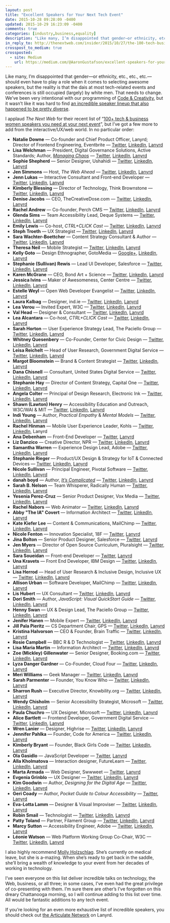```yaml
---
layout: post
title: "Excellent Speakers for Your Next Tech Event"
date: 2015-10-28 09:28:09 -0400
updated: 2015-10-29 16:23:09 -0400
comments: true
categories: [industry,business,equality]
description: "Like many, I’m disappointed that gender—or ethnicity, etc., etc., etc.—should even have to play a role when it comes to selecting awesome speakers, but the reality is that the dais at most tech-related conferences is still occupied (largely) by white men. That needs to change."
in_reply_to: http://thenextweb.com/insider/2015/10/27/the-100-tech-business-women-speakers-you-need-at-your-next-event/
crosspost_to_medium: true
crossposted:
  - site: Medium
    url: https://medium.com/@AaronGustafson/excellent-speakers-for-your-next-tech-event-bc093479fa56#.aipj1nxgh
---
```


Like many, I’m disappointed that gender—or ethnicity, etc., etc., etc.—should even have to play a role when it comes to selecting awesome speakers, but the reality is that the dais at most tech-related events and conferences is still occupied (largely) by white men. That needs to change. We’ve been very intentional with our programming of [Code & Creativity](codeandcreativity.com), but it wasn’t like it was hard to find [an incredible speaker lineup that also happened to be pretty diverse](http://www.codeandcreativity.com/events/).

<!-- more -->

I applaud <cite>The Next Web</cite> for their recent list of “[100+ tech & business women speakers you need at your next event](http://thenextweb.com/insider/2015/10/27/the-100-tech-business-women-speakers-you-need-at-your-next-event/)”, but I’ve got a few more to add from the interactive/UX/web world. In no particular order:

* **Natalie Downe** — Co-founder and Chief Product Officer, Lanyrd; Director of Frontend Engineering, Eventbrite — [Twitter](https://twitter.com/Natbat), [LinkedIn](https://www.linkedin.com/in/nataliedowne), [Lanyrd](http://lanyrd.com/profile/natbat/)
* **Lisa Welchman** — President, Digital Governance Solutions, Active Standards; Author, [<cite>Managing Chaos</cite>](http://rosenfeldmedia.com/books/managing-chaos/) — [Twitter](https://twitter.com/lwelchman), [LinkedIn](https://www.linkedin.com/in/lisawelchman), [Lanyrd](http://lanyrd.com/profile/lwelchman/)
* **Sophie Shepherd** — Senior Designer, Ushahidi — [Twitter](https://twitter.com/sophshepherd), [LinkedIn](https://www.linkedin.com/in/sophshep), [Lanyrd](http://lanyrd.com/profile/sophshepherd/)
* **Jen Simmons** — Host, <cite>The Web Ahead</cite> — [Twitter](http://twitter.com/jensimmons), [LinkedIn](https://www.linkedin.com/in/jensimmons), [Lanyrd](http://lanyrd.com/profile/jensimmons/)
* **Jenn Lukas** — Interactive Consultant and Front-end Developer — [Twitter](https://twitter.com/JennLukas), [LinkedIn](https://www.linkedin.com/in/jennlukas), [Lanyrd](http://lanyrd.com/profile/jennlukas/)
* **Kimberly Blessing** — Director of Technology, Think Brownstone — [Twitter](http://twitter.com/obiwankimberly), [LinkedIn](https://www.linkedin.com/in/kimberlyblessing), [Lanyrd](http://lanyrd.com/profile/obiwankimberly/)
* **Denise Jacobs** — CEO, TheCreativeDose.com — [Twitter](https://twitter.com/denisejacobs), [LinkedIn](https://www.linkedin.com/in/deniserjacobs), [Lanyrd](http://lanyrd.com/profile/denisejacobs/)
* **Rachel Andrew** — Co-founder, Perch CMS — [Twitter](http://twitter.com/rachelandrew), [LinkedIn](https://uk.linkedin.com/in/rachelandrew), [Lanyrd](http://lanyrd.com/profile/rachelandrew/)
* **Glenda Sims** — Team Accessibility Lead, Deque Systems — [Twitter](https://twitter.com/goodwitch), [LinkedIn](https://www.linkedin.com/in/goodwitch), [Lanyrd](http://lanyrd.com/profile/goodwitch/)
* **Emily Lewis** — Co-host, <cite>CTRL+CLICK Cast</cite> — [Twitter](https://twitter.com/emilylewis), [LinkedIn](https://www.linkedin.com/in/emilyplewis), [Lanyrd](http://lanyrd.com/profile/emilylewis/)
* **Steph Troeth** — UX Strategist — [Twitter](https://twitter.com/sniffles), [LinkedIn](https://uk.linkedin.com/in/stephanietroeth), [Lanyrd](http://lanyrd.com/profile/sniffles/)
* **Sara Wachter-Boettcher** — Content Strategy Consultant & Author — [Twitter](http://twitter.com/sara_ann_marie), [LinkedIn](https://www.linkedin.com/in/saraboettcher), [Lanyrd](http://lanyrd.com/profile/sara_ann_marie/)
* **Theresa Neil** — Mobile Strategist — [Twitter](http://twitter.com/theresaneil), [LinkedIn](https://www.linkedin.com/in/theresaneil), [Lanyrd](http://lanyrd.com/profile/theresaneil/)
* **Kelly Goto** — Design Ethnographer, GotoMedia — [Google+](https://plus.google.com/u/0/114465033678769346045), [LinkedIn](https://www.linkedin.com/pub/kelly-goto/0/148/700), [Lanyrd](http://lanyrd.com/profile/go2girl/)
* **Stephanie (Sullivan) Rewis** — Lead UI Developer, Salesforce — [Twitter](http://twitter.com/stefsull), [LinkedIn](https://www.linkedin.com/in/stefsull), [Lanyrd](http://lanyrd.com/profile/stefsull/)
* **Karen McGrane** — CEO, Bond Art + Science  — [Twitter](https://twitter.com/karenmcgrane), [LinkedIn](http://www.linkedin.com/in/kmcgrane), [Lanyrd](http://lanyrd.com/profile/karenmcgrane/)
* **Jessica Ivins** — Maker of Awesomeness, Center Centre  — [Twitter](https://twitter.com/jessicaivins), [LinkedIn](https://www.linkedin.com/in/jessicaivins), [Lanyrd](http://lanyrd.com/profile/jessicaivins/)
* **Estelle Weyl** — Open Web Developer Evangelist — [Twitter](http://twitter.com/estellevw), [LinkedIn](https://www.linkedin.com/in/estellevw), [Lanyrd](http://lanyrd.com/profile/estellevw/)
* **Laura Kalbag** — Designer, ind.ie — [Twitter](http://twitter.com/laurakalbag), [LinkedIn](https://uk.linkedin.com/in/laurakalbag), [Lanyrd](http://lanyrd.com/profile/laurakalbag/)
* **Lea Verou** — Invited Expert, W3C — [Twitter](http://twitter.com/leaverou), [LinkedIn](https://www.linkedin.com/in/leaverou), [Lanyrd](http://lanyrd.com/profile/leaverou/)
* **Val Head** — Designer & Consultant — [Twitter](http://twitter.com/vlh), [LinkedIn](https://www.linkedin.com/in/valhead), [Lanyrd](http://lanyrd.com/profile/vlh/)
* **Lea Alcantara** — Co-host, <cite>CTRL+CLICK Cast</cite> — [Twitter](https://twitter.com/lealea), [LinkedIn](https://www.linkedin.com/in/lealea), [Lanyrd](http://lanyrd.com/profile/lealea)
* **Sarah Horton** — User Experience Strategy Lead, The Paciello Group  — [Twitter](http://twitter.com/gradualclearing), [LinkedIn](https://www.linkedin.com/in/sarahhorton), [Lanyrd](http://lanyrd.com/profile/gradualclearing/)
* **Whitney Quesenbery** — Co-Founder, Center for Civic Design  — [Twitter](http://twitter.com/whitneyq), [LinkedIn](https://www.linkedin.com/in/whitneyq), [Lanyrd](http://lanyrd.com/profile/whitneyq/)
* **Leisa Reichelt** — Head of User Research, Government Digital Service — [Twitter](http://twitter.com/leisa), [LinkedIn](https://au.linkedin.com/in/leisareichelt), [Lanyrd](http://lanyrd.com/profile/leisa/)
* **Margot Bloomstein** — Brand & Content Strategist — [Twitter](http://twitter.com/mbloomstein), [LinkedIn](https://www.linkedin.com/in/mbloomstein), [Lanyrd](http://lanyrd.com/profile/mbloomstein/)
* **Dana Chisnell** — Consultant, United States Digital Service — [Twitter](https://twitter.com/danachis), [LinkedIn](https://www.linkedin.com/pub/dana-chisnell/0/725/889), [Lanyrd](http://lanyrd.com/profile/danachis/)
* **Stephanie Hay** — Director of Content Strategy, Capital One — [Twitter](http://twitter.com/steph_hay), [LinkedIn](https://www.linkedin.com/in/stephaniehay), [Lanyrd](http://lanyrd.com/profile/steph_hay/)
* **Angela Colter** — Principal of Design Research, Electronic Ink — [Twitter](https://twitter.com/angelacolter), [LinkedIn](https://www.linkedin.com/in/angelacolter), [Lanyrd](http://lanyrd.com/profile/angelacolter/)
* **Shawn (Lawton) Henry** — Accessibility Education and Outreach, W3C/WAI & MIT — [Twitter](https://twitter.com/shawn_slh), [LinkedIn](https://www.linkedin.com/in/shawnlawtonhenry), [Lanyrd](http://lanyrd.com/profile/shawn_slh/)
* **Indi Young** — Author, <cite>Practical Empathy</cite> & <cite>Mental Models</cite> — [Twitter](http://twitter.com/indiyoung), [LinkedIn](https://www.linkedin.com/in/indiyoung), [Lanyrd](http://lanyrd.com/profile/indiyoung/)
* **Rachel Hinman** — Mobile User Experience Leader, Kohls — [Twitter](https://twitter.com/hinman), [LinkedIn](https://www.linkedin.com/pub/rachel-hinman/0/355/682), Lanyrd
* **Ana Debenham** — Front-End Developer — [Twitter](http://twitter.com/anna_debenham), [Lanyrd](http://lanyrd.com/profile/anna_debenham/)
* **Liz Danzico** — Creative Director, NPR — [Twitter](https://twitter.com/bobulate), [LinkedIn](https://www.linkedin.com/in/bobulate), [Lanyrd](http://lanyrd.com/profile/bobulate/)
* **Samantha Warren** — Experience Design Lead, Adobe — [Twitter](http://twitter.com/SamanthaToy), [LinkedIn](https://www.linkedin.com/in/samanthawarren), [Lanyrd](http://lanyrd.com/profile/samanthatoy/)
* **Stephanie Rieger** — Product/UX Design & Strategy for IoT & Connected Devices — [Twitter](http://twitter.com/stephanierieger), [LinkedIn](https://ca.linkedin.com/in/stephanierieger), [Lanyrd](http://lanyrd.com/profile/stephanierieger/)
* **Nicole Sullivan** — Principal Engineer, Pivotal Software — [Twitter](https://twitter.com/stubbornella), [LinkedIn](https://www.linkedin.com/in/nicolesullivan), [Lanyrd](http://lanyrd.com/profile/stubbornella/)
* **danah boyd** — Author, [<cite>It’s Complicated</cite>](http://www.danah.org/itscomplicated/) — [Twitter](http://www.twitter.com/zephoria), [LinkedIn](https://www.linkedin.com/in/danahboyd), [Lanyrd](http://lanyrd.com/profile/zephoria/)
* **Sarah B. Nelson** — Team Whisperer, Radically Human — [Twitter](https://twitter.com/sarahbeee), [LinkedIn](https://www.linkedin.com/in/sarahbeenelson), [Lanyrd](http://lanyrd.com/profile/sarahbeee/)
* **Yesenia Perez-Cruz** — Senior Product Designer, Vox Media — [Twitter](http://twitter.com/yeseniaa), [LinkedIn](https://www.linkedin.com/pub/yesenia-perez-cruz/14/780/41a), [Lanyrd](http://lanyrd.com/profile/yeseniaa/)
* **Rachel Nabors** — Web Animator — [Twitter](http://twitter.com/rachelnabors), [LinkedIn](https://www.linkedin.com/in/rachelnabors), [Lanyrd](http://lanyrd.com/profile/rachelnabors/)
* **Abby "The IA" Covert** — Information Architect — [Twitter](http://twitter.com/Abby_the_IA), [LinkedIn](https://www.linkedin.com/in/abbytheia), [Lanyrd](http://lanyrd.com/profile/abby_the_ia/)
* **Kate Kiefer Lee** — Content & Communications, MailChimp — [Twitter](https://twitter.com/katekiefer), [LinkedIn](https://www.linkedin.com/pub/kate-kiefer-lee/b0/8b7/91b), [Lanyrd](http://lanyrd.com/profile/katekiefer/)
* **Nicole Fenton** — Innovation Specialist, 18F — [Twitter](http://twitter.com/nicoleslaw), [Lanyrd](http://lanyrd.com/profile/nicoleslaw/)
* **Jina Bolton** — Senior Product Designer, Salesforce — [Twitter](http://twitter.com/jina), [Lanyrd](http://lanyrd.com/profile/jina/)
* **Jen Myers** — Director of Open Source Curriculum, Pluralsight — [Twitter](http://twitter.com/antiheroine), [LinkedIn](https://www.linkedin.com/in/jenmyers), [Lanyrd](http://lanyrd.com/profile/antiheroine/)
* **Sara Soueidan** — Front-end Developer — [Twitter](https://twitter.com/SaraSoueidan), [Lanyrd](http://lanyrd.com/profile/sarasoueidan/)
* **Una Kravets** — Front End Developer, IBM Design — [Twitter](https://twitter.com/Una), [LinkedIn](http://www.linkedin.com/pub/una-kravets/30/827/a35/), [Lanyrd](http://lanyrd.com/profile/una/)
* **Lisa Herrod** — Head of User Research & Inclusive Design, Inclusive UX — [Twitter](https://twitter.com/scenariogirl), [LinkedIn](https://www.linkedin.com/in/lisaherrod), [Lanyrd](http://lanyrd.com/profile/scenariogirl/)
* **Allison Urban** — Software Developer, MailChimp — [Twitter](http://twitter.com/allisonurban), [LinkedIn](https://www.linkedin.com/in/allisonurban), [Lanyrd](http://lanyrd.com/profile/allisonurban)
* **Lis Hubert** — UX Consultant — [Twitter](http://twitter.com/lishubert), [LinkedIn](https://www.linkedin.com/in/elisabethhubert), [Lanyrd](http://lanyrd.com/profile/lishubert/)
* **Dori Smith** — Author, <cite>JavaScript: Visual QuickStart Guide</cite> — [Twitter](https://twitter.com/dori), [LinkedIn](https://www.linkedin.com/in/dorismith), [Lanyrd](http://lanyrd.com/profile/dori/)
* **Henny Swan** — UX & Design Lead, The Paciello Group — [Twitter](http://twitter.com/iheni), [LinkedIn](https://uk.linkedin.com/in/hennyswan), [Lanyrd](http://lanyrd.com/profile/iheni/)
* **Jenifer Hanen** — Mobile Expert — [Twitter](http://twitter.com/msjen), [LinkedIn](https://www.linkedin.com/in/msjen), [Lanyrd](http://lanyrd.com/profile/msjen/)
* **Jill Pala Pieritz** — CS Department Chair, GPS — [Twitter](http://twitter.com/JillPala), [LinkedIn](https://www.linkedin.com/pub/jill-pala-pieritz/92/907/422), [Lanyrd](http://lanyrd.com/profile/jillpala/)
* **Kristina Halvorson** — CEO & Founder, Brain Traffic — [Twitter](https://twitter.com/halvorson), [LinkedIn](https://www.linkedin.com/in/kristinahalvorson), [Lanyrd](http://lanyrd.com/profile/halvorson/)
* **Rosie Campbell** — BBC R & D Technologist — [Twitter](http://twitter.com/RosieCampbell), [LinkedIn](https://uk.linkedin.com/in/rosiecampbell), [Lanyrd](http://lanyrd.com/profile/rosiecampbell/)
* **Lisa Maria Martin** — Information Architect — [Twitter](http://twitter.com/redsesame), [LinkedIn](https://www.linkedin.com/in/redsesame), [Lanyrd](http://lanyrd.com/profile/redsesame/)
* **Zoe (Mickley) Gillenwater** — Senior Designer, Booking.com — [Twitter](https://twitter.com/zomigi), [LinkedIn](https://nl.linkedin.com/in/zoemickleygillenwater), [Lanyrd](http://lanyrd.com/profile/zomigi/)
* **Lyza Danger Gardner** — Co-Founder, Cloud Four — [Twitter](http://twitter.com/lyzadanger), [LinkedIn](https://www.linkedin.com/in/lyzadanger), [Lanyrd](http://lanyrd.com/profile/lyzadanger/)
* **Meri Williams** — Geek Manager — [Twitter](http://twitter.com/Geek_Manager), [LinkedIn](https://uk.linkedin.com/in/meriwilliams), [Lanyrd](http://lanyrd.com/profile/geek_manager/)
* **Sarah Parmenter** — Founder, You Know Who — [Twitter](http://twitter.com/sazzy), [LinkedIn](https://www.linkedin.com/in/sazzy), [Lanyrd](http://lanyrd.com/profile/sazzy/)
* **Sharron Rush** — Executive Director, Knowbility.org — [Twitter](http://twitter.com/sharrush), [LinkedIn](https://www.linkedin.com/pub/sharron-rush/0/41/434), [Lanyrd](http://lanyrd.com/profile/sharrush/)
* **Wendy Chisholm** — Senior Accessibility Strategist, Microsoft — [Twitter](http://twitter.com/wendyabc), [LinkedIn](https://www.linkedin.com/in/wendychisholm), [Lanyrd](http://lanyrd.com/profile/wendyabc/)
* **Paula Chuchro** — UX Designer, Microsoft — [Twitter](http://twitter.com/P4OL1N4), [LinkedIn](https://www.linkedin.com/in/paulachuchro), [Lanyrd](http://lanyrd.com/profile/p4ol1n4/)
* **Alice Bartlett** — Frontend Developer, Government Digital Service — [Twitter](http://twitter.com/alicebartlett), [LinkedIn](https://uk.linkedin.com/pub/alice-bartlett/23/2b1/192), [Lanyrd](http://lanyrd.com/profile/alicebartlett/)
* **Wren Lanier** — Designer, Highrise — [Twitter](http://twitter.com/heywren), [LinkedIn](https://www.linkedin.com/in/wrenlanier), [Lanyrd](http://lanyrd.com/profile/heywren/)
* **Jennifer Pahlka** — Founder, Code for America — [Twitter](https://www.linkedin.com/redir/redirect?url=http%3A%2F%2Ftwitter%2Ecom%2Fpahlkadot&urlhash=ysV_), [LinkedIn](https://www.linkedin.com/in/jpahlka), [Lanyrd](http://lanyrd.com/profile/pahlkadot/)
* **Kimberly Bryant** — Founder, Black Girls Code — [Twitter](http://twitter.com/6Gems), [LinkedIn](https://www.linkedin.com/in/kimberlybryant), [Lanyrd](http://lanyrd.com/profile/6gems/)
* **Ola Gasidlo** — JavaScript Developer — [Twitter](http://twitter.com/misprintedtype), [Lanyrd](http://lanyrd.com/profile/misprintedtype/)
* **Alla Kholmatova** — Interaction designer, FutureLearn — [Twitter](http://twitter.com/craftui), [LinkedIn](https://uk.linkedin.com/in/allakholmatova), [Lanyrd](http://lanyrd.com/profile/craftui/)
* **Marta Armada** — Web Designer, Swwweet — [Twitter](http://twitter.com/martuishere), [Lanyrd](http://lanyrd.com/profile/martuishere/)
* **Evgenia Grinblo** — UX Designer — [Twitter](http://twitter.com/Grinblo), [LinkedIn](https://uk.linkedin.com/in/grinblo), [Lanyrd](http://lanyrd.com/profile/grinblo/)
* **Kim Goodwin** — Author, <cite>Designing for the Digital Age</cite> — [Twitter](http://twitter.com/kimgoodwin), [LinkedIn](https://www.linkedin.com/in/kimgoodwin), [Lanyrd](http://lanyrd.com/profile/kimgoodwin/)
* **Geri Coady** — Author, <cite>Pocket Guide to Colour Accessibility</cite> — [Twitter](http://twitter.com/hellogeri), [Lanyrd](http://lanyrd.com/profile/hellogeri/)
* **Eva-Lotta Lamm** — Designer & Visual Improviser — [Twitter](http://twitter.com/evalottchen), [LinkedIn](https://uk.linkedin.com/in/evalottalamm), [Lanyrd](http://lanyrd.com/profile/evalottchen/)
* **Robin Smail** — Technologist — [Twitter](http://twitter.com/Robin2go), [LinkedIn](https://www.linkedin.com/in/robin2go), [Lanyrd](http://lanyrd.com/profile/robin2go/)
* **Patty Toland** — Partner, Filament Group — [Twitter](https://twitter.com/pattytoland), [LinkedIn](https://www.linkedin.com/pub/patty-toland/0/576/a49), [Lanyrd](http://lanyrd.com/profile/PattyToland/)
* **Marcy Sutton** — Accessibility Engineer, Adobe — [Twitter](https://twitter.com/marcysutton), [LinkedIn](https://www.linkedin.com/in/marcysutton), [Lanyrd](http://lanyrd.com/profile/marcysutton/)
* **Léonie Watson** —  Web Platform Working Group Co-Chair, W3C — [Twitter](https://twitter.com/LeonieWatson), [LinkedIn](https://uk.linkedin.com/in/lwatson), [Lanyrd](http://lanyrd.com/profile/leoniewatson/)

I also highly recommend [Molly Holzschlag](https://about.me/mollydotcom). She’s currently on medical leave, but she is a-mazing. When she’s ready to get back in the saddle, she’ll bring a wealth of knowledge to your event from her decades of working in technology.

I’ve seen everyone on this list deliver incredible talks on technology, the Web, business, or all three; in some cases, I’ve even had the great privilege of co-presenting with them. I’m sure there are other’s I’ve forgotten on this dreary Chattanooga morning, so I will continue adding to this list over time. All would be fantastic additions to any tech event.

If you’re looking for an even more exhaustive list of incredible speakers, you should check out [the Articulate Network](http://articulate-network.lanyrd.com/speakers/) on Lanyrd.